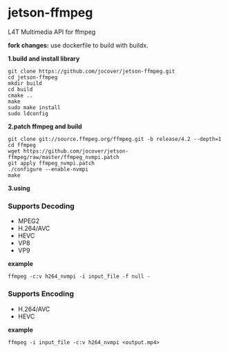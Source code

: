 # jetson-ffmpeg
L4T Multimedia API for ffmpeg

**fork changes:** use dockerfile to build with buildx.

**1.build and install library**

    git clone https://github.com/jocover/jetson-ffmpeg.git
    cd jetson-ffmpeg
    mkdir build
    cd build
    cmake ..
    make
    sudo make install
    sudo ldconfig
	
**2.patch ffmpeg and build**

    git clone git://source.ffmpeg.org/ffmpeg.git -b release/4.2 --depth=1
    cd ffmpeg
    wget https://github.com/jocover/jetson-ffmpeg/raw/master/ffmpeg_nvmpi.patch
    git apply ffmpeg_nvmpi.patch
    ./configure --enable-nvmpi
    make

**3.using**

### Supports Decoding
  - MPEG2
  - H.264/AVC
  - HEVC
  - VP8
  - VP9
  
**example**

    ffmpeg -c:v h264_nvmpi -i input_file -f null -
	
### Supports Encoding
  - H.264/AVC
  - HEVC
  
**example**

    ffmpeg -i input_file -c:v h264_nvmpi <output.mp4>
